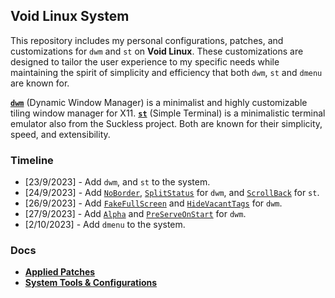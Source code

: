 ## Void Linux System

This repository includes my personal configurations, patches, and customizations for `dwm` and `st` on **Void Linux**. These customizations are designed to tailor the user experience to my specific needs while maintaining the spirit of simplicity and efficiency that both `dwm`, `st` and `dmenu` are known for.

**[`dwm`](https://st.suckless.org/)** (Dynamic Window Manager) is a minimalist and highly customizable tiling window manager for X11. **[`st`](https://dwm.suckless.org/)** (Simple Terminal) is a minimalistic terminal emulator also from the Suckless project. Both are known for their simplicity, speed, and extensibility.

### Timeline

- [23/9/2023] - Add `dwm`, and `st` to the system.
- [24/9/2023] - Add [`NoBorder`](https://dwm.suckless.org/patches/noborder/), [`SplitStatus`](https://dwm.suckless.org/patches/splitstatus/) for `dwm`, and [`ScrollBack`](https://st.suckless.org/patches/scrollback/) for `st`.
- [26/9/2023] - Add [`FakeFullScreen`](https://dwm.suckless.org/patches/fakefullscreen/) and [`HideVacantTags`](https://dwm.suckless.org/patches/hide_vacant_tags/) for `dwm`.
- [27/9/2023] - Add [`Alpha`](https://dwm.suckless.org/patches/alpha/) and [`PreServeOnStart`](https://dwm.suckless.org/patches/preserveonrestart/) for `dwm`.
- [2/10/2023] - Add `dmenu` to the system.

### Docs

- **[Applied Patches](patches/README.md)**
- **[System Tools & Configurations](configurations/README.md)**
